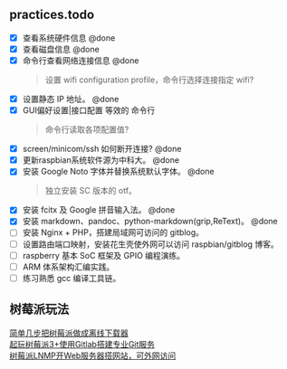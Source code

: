 ## practices.todo
- [x] 查看系统硬件信息 @done  
- [x] 查看磁盘信息 @done  
- [x] 命令行查看网络连接信息 @done  
	> 设置 wifi configuration profile，命令行选择连接指定 wifi?  
- [x] 设置静态 IP 地址。 @done  
- [x] GUI偏好设置|接口配置 等效的 命令行  
	> 命令行读取各项配置值?    
- [x] screen/minicom/ssh 如何断开连接? @done  
- [x] 更新raspbian系统软件源为中科大。 @done  
- [x] 安装 Google Noto 字体并替换系统默认字体。 @done  
	> 独立安装 SC 版本的 otf。  
- [x] 安装 fcitx 及 Google 拼音输入法。 @done  
- [x] 安装 markdown、pandoc、python-markdown(grip,ReText)。 @done  
- [ ] 安装 Nginx + PHP，搭建局域网可访问的 gitblog。  
- [ ] 设置路由端口映射，安装花生壳使外网可以访问 raspbian/gitblog 博客。  
- [ ] raspberry 基本 SoC 框架及 GPIO 编程演练。  
- [ ] ARM 体系架构汇编实践。  
- [ ] 练习熟悉 gcc 编译工具链。  

## 树莓派玩法
[简单几步把树莓派做成离线下载器](https://www.ithome.com/html/win10/312356.htm)  
[起玩树莓派3+使用Gitlab搭建专业Git服务](http://bbs.eeworld.com.cn/thread-505256-1-1.html)  
[树莓派LNMP开Web服务器搭网站，可外网访问](http://www.sohu.com/a/136650141_114760)  
